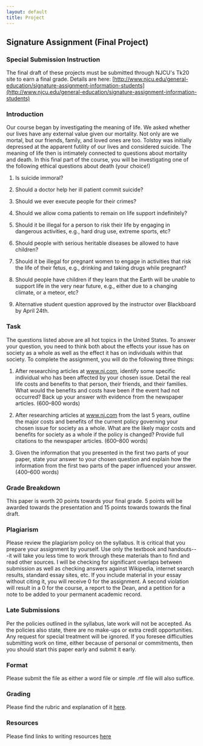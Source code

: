 ```yaml
---
layout: default
title: Project
---
```


## Signature Assignment (Final Project)

### Special Submission Instruction

The final draft of these projects must be submitted through NJCU's Tk20 site to earn a final grade. Details are here: [http://www.njcu.edu/general-education/signature-assignment-information-students](http://www.njcu.edu/general-education/signature-assignment-information-students) 

### Introduction 

Our course began by investigating the meaning of life. We asked whether our lives have any external value given our mortality. Not only are we mortal, but our friends, family, and loved ones are too. Tolstoy was initially depressed at the apparent futility of our lives and considered suicide. The meaning of life then is intimately connected to questions about mortality and death. In this final part of the course, you will be investigating one of the following ethical questions about death (your choice!)

1.  Is suicide immoral? 

2.  Should a doctor help her ill patient commit suicide?

3.  Should we ever execute people for their crimes?

4.  Should we allow coma patients to remain on life support indefinitely? 

5.  Should it be illegal for a person to risk their life by engaging in dangerous activities, e.g., hard drug use, extreme sports, etc? 

6.  Should people with serious heritable diseases be allowed to have children?

7.  Should it be illegal for pregnant women to engage in activities that risk the life of their fetus, e.g., drinking and taking drugs while pregnant? 

8. Should people have children if they learn that the Earth will be unable to support life in the very near future, e.g., either due to a changing climate, or a meteor, etc? 

9. Alternative student question approved by the instructor over Blackboard by April 24th.  

### Task 
The questions listed above are all hot topics in the United States. To answer your question, you need to think both about the effects your issue has on society as a whole as well as the effect it has on individuals within that society. To complete the assignment, you will do the following three things: 

1.  After researching articles at www.nj.com, identify some specific individual who has been affected by your chosen issue. Detail the real life costs and benefits to that person, their friends, and their families. What would the benefits and costs have been if the event had not occurred? Back up your answer with evidence from the newspaper articles. (600–800 words)

2.  After researching articles at www.nj.com from the last 5 years, outline the major costs and benefits of the current policy governing your chosen issue for society as a whole. What are the likely major costs and benefits for society as a whole if the  policy is changed? Provide full citations to the newspaper articles. (600–800 words)

3.  Given the information that you presented in the first two parts of your paper, state your answer to your chosen question and explain how the information from the first two parts of the paper influenced your answer. (400–600 words)


### Grade Breakdown


This paper is worth 20 points towards your final grade. 5 points will be awarded towards the presentation and 15 points towards towards the final draft. 



### Plagiarism

Please review the plagiarism policy on the syllabus. It is critical that you prepare your assignment by yourself. Use only the textbook and handouts---it will take you less time to work through these materials than to find and read other sources. I will be checking for significant overlaps between submission as well as checking answers against Wikipedia, internet search results, standard essay sites, etc. If you include material in your essay without citing it, you will receive 0 for the assignment. A second violation will result in a 0 for the course, a report to the Dean, and a petition for a note to be added to your permanent academic record. 



### Late Submissions

Per the policies outlined in the syllabus, late work will not be accepted. As the policies also state, there are no make-ups or extra credit opportunities. Any request for special treatment will be ignored. If you foresee difficulties submitting work on time, either because of personal or commitments, then you should start this paper early and submit it early. 

### Format
Please submit the file as either a word file or simple .rtf file will also suffice.

### Grading
Please find the rubric and explanation of it [here](/Teaching/Grading/).

### Resources
Please find links to writing resources [here](/Teaching/Resources/)

